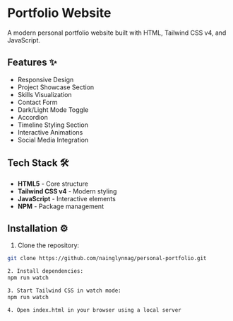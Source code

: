 # Portfolio Website

A modern personal portfolio website built with HTML, Tailwind CSS v4, and JavaScript.

## Features ✨
- Responsive Design
- Project Showcase Section
- Skills Visualization
- Contact Form
- Dark/Light Mode Toggle
- Accordion
- Timeline Styling Section
- Interactive Animations
- Social Media Integration

## Tech Stack 🛠️
- **HTML5** - Core structure
- **Tailwind CSS v4** - Modern styling
- **JavaScript** - Interactive elements
- **NPM** - Package management

## Installation ⚙️
1. Clone the repository:
```bash
git clone https://github.com/nainglynnag/personal-portfolio.git

2. Install dependencies:
npm run watch

3. Start Tailwind CSS in watch mode:
npm run watch

4. Open index.html in your browser using a local server
